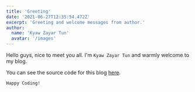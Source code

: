 ```yaml
---
title: 'Greeting'
date: '2021-06-27T12:35:54.472Z'
excerpt: 'Greeting and welcome messages from author.'
author:
  name: 'Kyaw Zayar Tun'
  avatar: '/images'
---
```


Hello guys, nice to meet you all. I'm `Kyaw Zayar Tun` and warmly welcome to my blog.

You can see the source code for this blog [here](https://github.com/ZattWine/kyawzayartun).

`Happy Coding!`